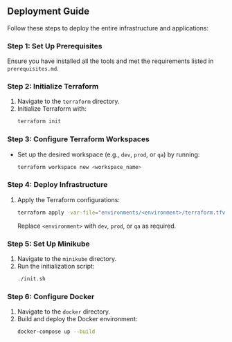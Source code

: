 ## Deployment Guide

Follow these steps to deploy the entire infrastructure and applications:

### Step 1: Set Up Prerequisites
Ensure you have installed all the tools and met the requirements listed in `prerequisites.md`.

### Step 2: Initialize Terraform
1. Navigate to the `terraform` directory.
2. Initialize Terraform with:
   ```bash
   terraform init
   ```

### Step 3: Configure Terraform Workspaces
- Set up the desired workspace (e.g., `dev`, `prod`, or `qa`) by running:
  ```bash
  terraform workspace new <workspace_name>
  ```

### Step 4: Deploy Infrastructure
1. Apply the Terraform configurations:
   ```bash
   terraform apply -var-file="environments/<environment>/terraform.tfvars"
   ```
   Replace `<environment>` with `dev`, `prod`, or `qa` as required.

### Step 5: Set Up Minikube
1. Navigate to the `minikube` directory.
2. Run the initialization script:
   ```bash
   ./init.sh
   ```

### Step 6: Configure Docker
1. Navigate to the `docker` directory.
2. Build and deploy the Docker environment:
   ```bash
   docker-compose up --build
   ```